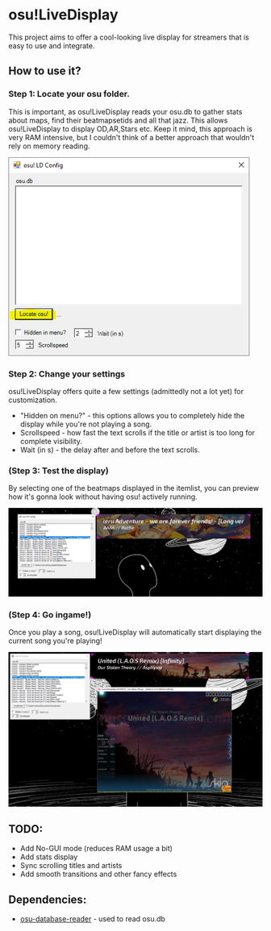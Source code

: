 # osu!LiveDisplay

This project aims to offer a cool-looking live display for streamers that is easy to use and integrate.

## How to use it?
### Step 1: Locate your osu folder.
This is important, as osu!LiveDisplay reads your osu.db to gather stats about maps, find their beatmapsetids and all that jazz.
This allows osu!LiveDisplay to display OD,AR,Stars etc. Keep it mind, this approach is very RAM intensive, but I couldn't think of a better approach that wouldn't rely on memory reading.

![Screenshot of the settings GUI](https://raw.githubusercontent.com/JSichtig/osu-LiveDisplay/master/README/screenshot.PNG)

### Step 2: Change your settings
osu!LiveDisplay offers quite a few settings (admittedly not a lot yet) for customization.
* "Hidden on menu?" - this options allows you to completely hide the display while you're not playing a song.
* Scrollspeed - how fast the text scrolls if the title or artist is too long for complete visibility.
* Wait (in s) - the delay after and before the text scrolls.

### (Step 3: Test the display)
By selecting one of the beatmaps displayed in the itemlist, you can preview how it's gonna look without having osu! actively running.

![Screenshot of osu!LiveDisplay](https://raw.githubusercontent.com/JSichtig/osu-LiveDisplay/master/README/ScreenshotTest.PNG)

### (Step 4: Go ingame!)
Once you play a song, osu!LiveDisplay will automatically start displaying the current song you're playing!


![Screenshot of osu!LiveDisplay while ingame](https://raw.githubusercontent.com/JSichtig/osu-LiveDisplay/master/README/ScreenShotIngame.PNG)

## TODO:
* Add No-GUI mode (reduces RAM usage a bit)
* Add stats display
* Sync scrolling titles and artists
* Add smooth transitions and other fancy effects



## Dependencies:
* [osu-database-reader](https://github.com/HoLLy-HaCKeR/osu-database-reader) - used to read osu.db
